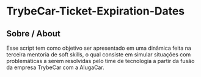 # TrybeCar-Ticket-Expiration-Dates

## Sobre / About
Esse script tem como objetivo ser apresentado em uma dinâmica feita na terceira mentoria de soft skills,
o qual consiste em simular situações com problemáticas a serem resolvidas pelo time de tecnologia a partir da fusão da empresa TrybeCar com a AlugaCar.
